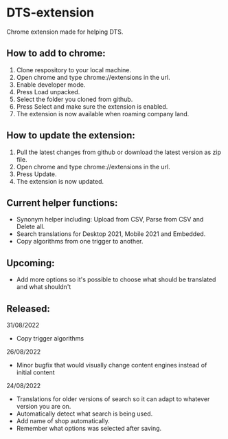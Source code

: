 # DTS-extension
Chrome extension made for helping DTS.

## How to add to chrome:

1. Clone respository to your local machine.
2. Open chrome and type chrome://extensions in the url.
3. Enable developer mode.
4. Press Load unpacked.
5. Select the folder you cloned from github.
6. Press Select and make sure the extension is enabled.
7. The extension is now available when roaming company land.

## How to update the extension:

1. Pull the latest changes from github or download the latest version as zip file.
2. Open chrome and type chrome://extensions in the url.
3. Press Update.
4. The extension is now updated.

## Current helper functions:

- Synonym helper including: Upload from CSV, Parse from CSV and Delete all.
- Search translations for Desktop 2021, Mobile 2021 and Embedded.
- Copy algorithms from one trigger to another.

## Upcoming:

- Add more options so it's possible to choose what should be translated and what shouldn't

## Released:

31/08/2022
- Copy trigger algorithms

26/08/2022
- Minor bugfix that would visually change content engines instead of initial content

24/08/2022
- Translations for older versions of search so it can adapt to whatever version you are on.
- Automatically detect what search is being used.
- Add name of shop automatically.
- Remember what options was selected after saving.


